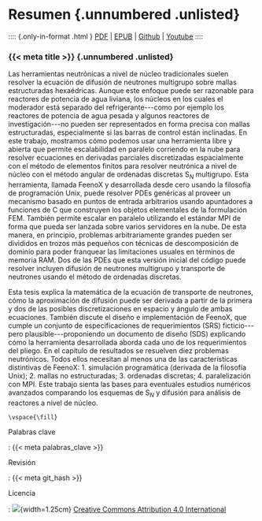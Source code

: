 # Resumen {.unnumbered .unlisted}

:::: {.only-in-format .html }
[PDF](https://seamplex.com/thesis/pdf/) | [EPUB](https://seamplex.com/thesis/epub/) | [Github](https://github.com/gtheler/thesis/) | [Youtube](https://youtu.be/XU2wdq0YqBI)
::::

### {{< meta title >}} {.unnumbered  .unlisted}

Las herramientas neutrónicas a nivel de núcleo tradicionales suelen resolver la ecuación de difusión de neutrones multigrupo sobre mallas estructuradas hexaédricas.
Aunque este enfoque puede ser razonable para reactores de potencia de agua liviana, los núcleos en los cuales el moderador está separado del refrigerante---como por ejemplo los reactores de potencia de agua pesada y algunos reactores de investigación---no pueden ser representados en forma precisa con mallas estructuradas, especialmente si las barras de control están inclinadas.
En este trabajo, mostramos cómo podemos usar una herramienta libre y abierta que permite escalabilidad en paralelo corriendo en la nube para resolver ecuaciones en derivadas parciales discretizadas espacialmente con el método de elementos finitos para resolver neutrónica a nivel de núcleo con el método angular de ordenadas discretas S$_N$ multigrupo.
Esta herramienta, llamada FeenoX y desarrollada desde cero usando la filosofía de programación Unix, puede resolver PDEs genéricas al proveer un mecanismo basado en puntos de entrada arbitrarios usando apuntadores a funciones de C que construyen los objetos elementales de la formulación FEM.
También permite escalar en paralelo utilizando el estándar MPI de forma que pueda ser lanzada sobre varios servidores en la nube.
De esta manera, en principio, problemas arbitrariamente grandes pueden ser divididos en trozos más pequeños con técnicas de descomposición de dominio para poder franquear las limitaciones usuales en términos de memoria RAM.
Dos de las PDEs que esta versión inicial del código puede resolver incluyen difusión de neutrones multigrupo y transporte de neutrones usando el método de ordenadas discretas.

Esta tesis explica la matemática de la ecuación de transporte de neutrones, cómo la aproximación de difusión puede ser derivada a partir de la primera y dos de las posibles discretizaciones en espacio y ángulo de ambas ecuaciones. También discute el diseño e implementación de FeenoX, que cumple un conjunto de especificaciones de requerimientos (SRS) ficticio---pero plausible---proponiendo un documento de diseño (SDS) explicando cómo la herramienta desarrollada aborda cada uno de los requerimientos del pliego.
En el capítulo de resultados se resuelven diez problemas neutrónicos. Todos ellos necesitan al menos una de las características distintivas de FeenoX: 1. simulación programática (derivada de la filosofía Unix); 2. mallas no estructuradas; 3. ordenadas discretas; 4. paralelización con MPI.
Este trabajo sienta las bases para eventuales estudios numéricos avanzados comparando los esquemas de S$_N$ y difusión para análisis de reactores a nivel de núcleo.


```{=latex}
\vspace{\fill}
```

Palabras clave

:   {{< meta palabras_clave >}}

Revisión

:   {{< meta git_hash >}}

Licencia

:   ![](by){width=1.25cm} [Creative Commons Attribution 4.0 International](http://creativecommons.org/licenses/by/4.0/")


